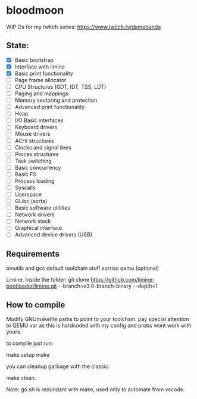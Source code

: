 # bloodmoon

WIP Os for my twitch series: https://www.twitch.tv/damebanda

## State:

- [x] Basic bootstrap
- [x] Interface with limine
- [x] Basic print functionality
- [ ] Page frame allocator
- [ ] CPU Structures (GDT, IDT, TSS, LDT)
- [ ] Paging and mappings
- [ ] Memory sectoring and protection
- [ ] Advanced print functionality
- [ ] Heap
- [ ] I/O Basic interfaces
- [ ] Keyboard drivers
- [ ] Mouse drivers
- [ ] ACHI structures
- [ ] Clocks and signal lines
- [ ] Proces structures
- [ ] Task switching
- [ ] Basic concurrency
- [ ] Basic FS
- [ ] Process loading
- [ ] Syscalls
- [ ] Userspace
- [ ] GLibc (sorta)
- [ ] Basic software utilities
- [ ] Network drivers
- [ ] Network stack
- [ ] Graphical interface
- [ ] Advanced device drivers (USB)

## Requirements

binutils and gcc default toolchain stuff
xorriso
qemu (optional)


Limine. Inside the folder:
git clone https://github.com/limine-bootloader/limine.git --branch=v3.0-branch-binary --depth=1


## How to compile

Modify GNUmakefile paths to point to your toolchain.
pay special attention to QEMU var as this is hardcoded with
my config and probs wont work with yours.

to compile just run:

make setup
make

you can cleanup garbage with the classic:

make clean.

Note: go.sh is redundant with make, used only to automate from vscode.

